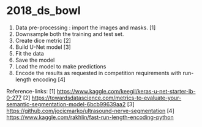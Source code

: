 # 2018_ds_bowl

1. Data pre-processing : import the images and masks. [1]
2. Downsample both the training and test set.
3. Create dice metric [2] 
4. Build U-Net model [3]
5. Fit the data
6. Save the model
7. Load the model to make predictions
8. Encode the results as requested in competition requirements with run-length encoding [4]

Reference-links:
[1] https://www.kaggle.com/keegil/keras-u-net-starter-lb-0-277
[2] https://towardsdatascience.com/metrics-to-evaluate-your-semantic-segmentation-model-6bcb99639aa2
[3] https://github.com/jocicmarko/ultrasound-nerve-segmentation
[4] https://www.kaggle.com/rakhlin/fast-run-length-encoding-python

